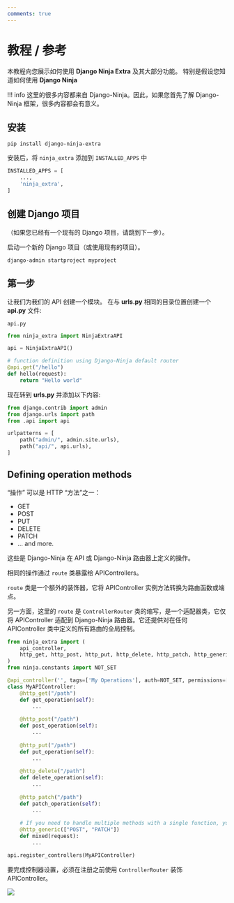 ```yaml
---
comments: true
---
```

# **教程 / 参考**

本教程向您展示如何使用 **Django Ninja Extra** 及其大部分功能。
特别是假设您知道如何使用 **Django Ninja**


!!! info
    这里的很多内容都来自 Django-Ninja。因此，如果您首先了解 Django-Ninja 框架，很多内容都会有意义。

## **安装**

```
pip install django-ninja-extra
```

安装后，将 `ninja_extra` 添加到 `INSTALLED_APPS` 中

```Python 
INSTALLED_APPS = [
    ...,
    'ninja_extra',
]
```


## **创建 Django 项目**

（如果您已经有一个现有的 Django 项目，请跳到下一步）。

启动一个新的 Django 项目（或使用现有的项目）。

```
django-admin startproject myproject
```


## **第一步**

让我们为我们的 API 创建一个模块。 在与 **urls.py** 相同的目录位置创建一个 **api.py** 文件:


`api.py`


```Python
from ninja_extra import NinjaExtraAPI

api = NinjaExtraAPI()

# function definition using Django-Ninja default router
@api.get("/hello")
def hello(request):
    return "Hello world"

```

现在转到 **urls.py** 并添加以下内容:


```Python hl_lines="3 7"
from django.contrib import admin
from django.urls import path
from .api import api

urlpatterns = [
    path("admin/", admin.site.urls),
    path("api/", api.urls),
]
```

## **Defining operation methods**
“操作” 可以是 HTTP “方法”之一：

 - GET
 - POST
 - PUT
 - DELETE
 - PATCH
 - ... and more.

这些是 Django-Ninja 在 API 或 Django-Ninja 路由器上定义的操作。

相同的操作通过 `route` 类暴露给 APIControllers。

`route` 类是一个额外的装饰器，它将 APIController 实例方法转换为路由函数或端点。

另一方面，这里的 `route` 是 `ControllerRouter` 类的缩写，是一个适配器类，它仅将 APIController 适配到 Django-Ninja 路由器。它还提供对在任何 APIController 类中定义的所有路由的全局控制。

```Python
from ninja_extra import (
    api_controller, 
    http_get, http_post, http_put, http_delete, http_patch, http_generic
)
from ninja.constants import NOT_SET

@api_controller('', tags=['My Operations'], auth=NOT_SET, permissions=[])
class MyAPIController:
    @http_get("/path")
    def get_operation(self):
        ...
    
    @http_post("/path")
    def post_operation(self):
        ...
    
    @http_put("/path")
    def put_operation(self):
        ...
    
    @http_delete("/path")
    def delete_operation(self):
        ...
    
    @http_patch("/path")
    def patch_operation(self):
        ...
    
    # If you need to handle multiple methods with a single function, you can use the `generic` method as shown above
    @http_generic(["POST", "PATCH"]) 
    def mixed(request):
        ...

api.register_controllers(MyAPIController)
```
要完成控制器设置，必须在注册之前使用 `ControllerRouter` 装饰 APIController。


<img style="object-fit: cover; object-position: 50% 50%;" loading="lazy" fetchpriority="auto" aria-hidden="true" draggable="false" src="https://picsum.photos/825/47.jpg">
